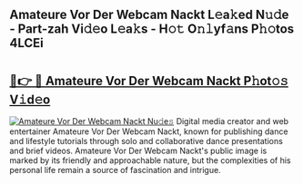 ## Amateure Vor Der Webcam Nackt L𝚎a𝚔ed N𝚞𝚍e - Part-zah Vi𝚍𝚎o L𝚎a𝚔s - H𝚘𝚝 O𝚗𝚕yf𝚊ns P𝚑𝚘tos 4LCEi

# <h2><a href="http://kf66yl.oniu.top/?m=Amateure+Vor+Der+Webcam+Nackt">🔗👉 🔴 Amateure Vor Der Webcam Nackt P𝚑ot𝚘𝚜 V𝚒d𝚎o</a></h2>

[![Amateure Vor Der Webcam Nackt Nu𝚍e𝚜](https://i.imgur.com/0qMVB7G.gif)](http://kf66yl.oniu.top/?m=Amateure+Vor+Der+Webcam+Nackt)
Digital media creator and web entertainer Amateure Vor Der Webcam Nackt, known for publishing dance and lifestyle tutorials through solo and collaborative dance presentations and brief videos. Amateure Vor Der Webcam Nackt's public image is marked by its friendly and approachable nature, but the complexities of his personal life remain a source of fascination and intrigue.  
